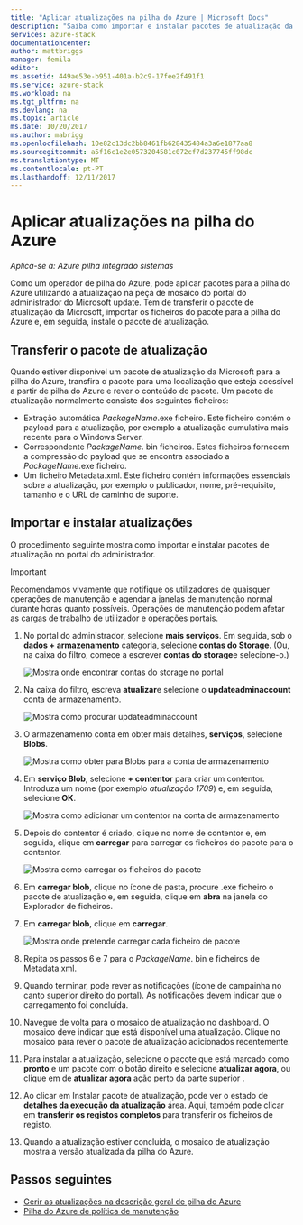 ```yaml
---
title: "Aplicar atualizações na pilha do Azure | Microsoft Docs"
description: "Saiba como importar e instalar pacotes de atualização da Microsoft para um sistema de pilha do Azure integrado."
services: azure-stack
documentationcenter: 
author: mattbriggs
manager: femila
editor: 
ms.assetid: 449ae53e-b951-401a-b2c9-17fee2f491f1
ms.service: azure-stack
ms.workload: na
ms.tgt_pltfrm: na
ms.devlang: na
ms.topic: article
ms.date: 10/20/2017
ms.author: mabrigg
ms.openlocfilehash: 10e82c13dc2bb8461fb628435484a3a6e1877aa8
ms.sourcegitcommit: a5f16c1e2e0573204581c072cf7d237745ff98dc
ms.translationtype: MT
ms.contentlocale: pt-PT
ms.lasthandoff: 12/11/2017
---
```

# <a name="apply-updates-in-azure-stack"></a>Aplicar atualizações na pilha do Azure

*Aplica-se a: Azure pilha integrado sistemas*

Como um operador de pilha do Azure, pode aplicar pacotes para a pilha do Azure utilizando a atualização na peça de mosaico do portal do administrador do Microsoft update. Tem de transferir o pacote de atualização da Microsoft, importar os ficheiros do pacote para a pilha do Azure e, em seguida, instale o pacote de atualização. 

## <a name="download-the-update-package"></a>Transferir o pacote de atualização

Quando estiver disponível um pacote de atualização da Microsoft para a pilha do Azure, transfira o pacote para uma localização que esteja acessível a partir de pilha do Azure e rever o conteúdo do pacote. Um pacote de atualização normalmente consiste dos seguintes ficheiros:

- Extração automática *PackageName*.exe ficheiro. Este ficheiro contém o payload para a atualização, por exemplo a atualização cumulativa mais recente para o Windows Server.   
- Correspondente *PackageName*. bin ficheiros. Estes ficheiros fornecem a compressão do payload que se encontra associado a *PackageName*.exe ficheiro. 
- Um ficheiro Metadata.xml. Este ficheiro contém informações essenciais sobre a atualização, por exemplo o publicador, nome, pré-requisito, tamanho e o URL de caminho de suporte.

## <a name="import-and-install-updates"></a>Importar e instalar atualizações

O procedimento seguinte mostra como importar e instalar pacotes de atualização no portal do administrador.

> [!IMPORTANT]
> Recomendamos vivamente que notifique os utilizadores de quaisquer operações de manutenção e agendar a janelas de manutenção normal durante horas quanto possíveis. Operações de manutenção podem afetar as cargas de trabalho de utilizador e operações portais.

1. No portal do administrador, selecione **mais serviços**. Em seguida, sob o **dados + armazenamento** categoria, selecione **contas do Storage**. (Ou, na caixa do filtro, comece a escrever **contas do storage**e selecione-o.)

    ![Mostra onde encontrar contas do storage no portal](media/azure-stack-apply-updates/ApplyUpdates1.png)

2. Na caixa do filtro, escreva **atualizar**e selecione o **updateadminaccount** conta de armazenamento.

    ![Mostra como procurar updateadminaccount](media/azure-stack-apply-updates/ApplyUpdates2.png)

3. O armazenamento conta em obter mais detalhes, **serviços**, selecione **Blobs**.
 
    ![Mostra como obter para Blobs para a conta de armazenamento](media/azure-stack-apply-updates/ApplyUpdates3.png) 
 
4. Em **serviço Blob**, selecione **+ contentor** para criar um contentor. Introduza um nome (por exemplo *atualização 1709*) e, em seguida, selecione **OK**.
 
     ![Mostra como adicionar um contentor na conta de armazenamento](media/azure-stack-apply-updates/ApplyUpdates4.png)

5. Depois do contentor é criado, clique no nome de contentor e, em seguida, clique em **carregar** para carregar os ficheiros do pacote para o contentor.
 
    ![Mostra como carregar os ficheiros do pacote](media/azure-stack-apply-updates/ApplyUpdates5.png)

6. Em **carregar blob**, clique no ícone de pasta, procure .exe ficheiro o pacote de atualização e, em seguida, clique em **abra** na janela do Explorador de ficheiros.
  
7. Em **carregar blob**, clique em **carregar**. 
 
    ![Mostra onde pretende carregar cada ficheiro de pacote](media/azure-stack-apply-updates/ApplyUpdates6.png)

8. Repita os passos 6 e 7 para o *PackageName*. bin e ficheiros de Metadata.xml. 
9. Quando terminar, pode rever as notificações (ícone de campainha no canto superior direito do portal). As notificações devem indicar que o carregamento foi concluída. 
10. Navegue de volta para o mosaico de atualização no dashboard. O mosaico deve indicar que está disponível uma atualização. Clique no mosaico para rever o pacote de atualização adicionados recentemente.
11. Para instalar a atualização, selecione o pacote que está marcado como **pronto** e um pacote com o botão direito e selecione **atualizar agora**, ou clique em de **atualizar agora** ação perto da parte superior .
12. Ao clicar em Instalar pacote de atualização, pode ver o estado de **detalhes da execução da atualização** área. Aqui, também pode clicar em **transferir os registos completos** para transferir os ficheiros de registo.
13. Quando a atualização estiver concluída, o mosaico de atualização mostra a versão atualizada da pilha do Azure.

## <a name="next-steps"></a>Passos seguintes

- [Gerir as atualizações na descrição geral de pilha do Azure](azure-stack-updates.md)
- [Pilha do Azure de política de manutenção](azure-stack-servicing-policy.md)
